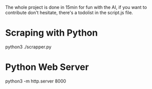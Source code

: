 The whole project is done in 15min for fun with the AI, if you want to contribute don't hesitate, there's a todolist in the script.js file.

# Scraping with Python
python3 ./scrapper.py

# Python Web Server
python3 -m http.server 8000
